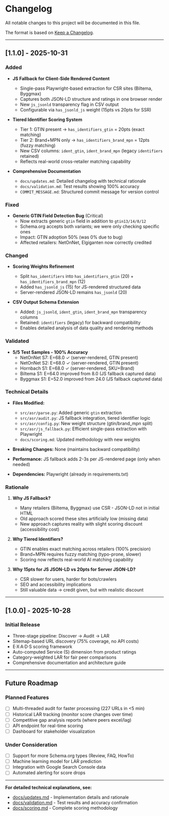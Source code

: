 # Changelog

All notable changes to this project will be documented in this file.

The format is based on [Keep a Changelog](https://keepachangelog.com/en/1.0.0/).

---

## [1.1.0] - 2025-10-31

### Added
- **JS Fallback for Client-Side Rendered Content**
  - Single-pass Playwright-based extraction for CSR sites (Biltema, Byggmax)
  - Captures both JSON-LD structure and ratings in one browser render
  - New `js_jsonld` transparency flag in CSV output
  - Configurable via `has_jsonld_js` weight (15pts vs 20pts for SSR)

- **Tiered Identifier Scoring System**
  - Tier 1: GTIN present → `has_identifiers_gtin` = 20pts (exact matching)
  - Tier 2: Brand+MPN only → `has_identifiers_brand_mpn` = 12pts (fuzzy matching)
  - New CSV columns: `ident_gtin`, `ident_brand_mpn` (legacy `identifiers` retained)
  - Reflects real-world cross-retailer matching capability

- **Comprehensive Documentation**
  - `docs/updates.md`: Detailed changelog with technical rationale
  - `docs/validation.md`: Test results showing 100% accuracy
  - `COMMIT_MESSAGE.md`: Structured commit message for version control

### Fixed
- **Generic GTIN Field Detection Bug** (Critical)
  - Now extracts generic `gtin` field in addition to `gtin13/14/8/12`
  - Schema.org accepts both variants; we were only checking specific ones
  - Impact: GTIN adoption 50% (was 0% due to bug)
  - Affected retailers: NetOnNet, Elgiganten now correctly credited

### Changed
- **Scoring Weights Refinement**
  - Split `has_identifiers` into `has_identifiers_gtin` (20) + `has_identifiers_brand_mpn` (12)
  - Added `has_jsonld_js` (15) for JS-rendered structured data
  - Server-rendered JSON-LD remains `has_jsonld` (20)
  
- **CSV Output Schema Extension**
  - Added: `js_jsonld`, `ident_gtin`, `ident_brand_mpn` transparency columns
  - Retained: `identifiers` (legacy) for backward compatibility
  - Enables detailed analysis of data quality and rendering methods

### Validated
- **5/5 Test Samples - 100% Accuracy**
  - NetOnNet S7: E=68.0 ✓ (server-rendered, GTIN present)
  - NetOnNet S2: E=68.0 ✓ (server-rendered, GTIN present)
  - Hornbach S1: E=68.0 ✓ (server-rendered, SKU+Brand)
  - Biltema S1: E=64.0 improved from 8.0 (JS fallback captured data)
  - Byggmax S1: E=52.0 improved from 24.0 (JS fallback captured data)

### Technical Details
- **Files Modified:**
  - `src/asr/parse.py`: Added generic `gtin` extraction
  - `src/asr/audit.py`: JS fallback integration, tiered identifier logic
  - `src/asr/config.py`: New weight structure (gtin/brand_mpn split)
  - `src/asr/js_fallback.py`: Efficient single-pass extraction with Playwright
  - `docs/scoring.md`: Updated methodology with new weights
  
- **Breaking Changes:** None (maintains backward compatibility)
- **Performance:** JS fallback adds 2-3s per JS-rendered page (only when needed)
- **Dependencies:** Playwright (already in requirements.txt)

### Rationale
1. **Why JS Fallback?**
   - Many retailers (Biltema, Byggmax) use CSR - JSON-LD not in initial HTML
   - Old approach scored these sites artificially low (missing data)
   - New approach captures reality with slight scoring discount (accessibility cost)

2. **Why Tiered Identifiers?**
   - GTIN enables exact matching across retailers (100% precision)
   - Brand+MPN requires fuzzy matching (typo-prone, slower)
   - Scoring now reflects real-world AI matching capability

3. **Why 15pts for JS JSON-LD vs 20pts for Server JSON-LD?**
   - CSR slower for users, harder for bots/crawlers
   - SEO and accessibility implications
   - Still valuable data → credit given, but with realistic discount

---

## [1.0.0] - 2025-10-28

### Initial Release
- Three-stage pipeline: Discover → Audit → LAR
- Sitemap-based URL discovery (75% coverage, no API costs)
- E·X·A·D·S scoring framework
- Auto-computed Service (S) dimension from product ratings
- Category-weighted LAR for fair peer comparisons
- Comprehensive documentation and architecture guide

---

## Future Roadmap

### Planned Features
- [ ] Multi-threaded audit for faster processing (227 URLs in <5 min)
- [ ] Historical LAR tracking (monitor score changes over time)
- [ ] Competitive gap analysis reports (where peers excel/lag)
- [ ] API endpoint for real-time scoring
- [ ] Dashboard for stakeholder visualization

### Under Consideration
- [ ] Support for more Schema.org types (Review, FAQ, HowTo)
- [ ] Machine learning model for LAR prediction
- [ ] Integration with Google Search Console data
- [ ] Automated alerting for score drops

---

**For detailed technical explanations, see:**
- [docs/updates.md](updates.md) - Implementation details and rationale
- [docs/validation.md](validation.md) - Test results and accuracy confirmation
- [docs/scoring.md](scoring.md) - Complete scoring methodology
